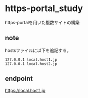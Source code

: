 # https-portal_study
https-portalを用いた複数サイトの構築

## note
hostsファイルに以下を追記する。

```
127.0.0.1 local.host1.jp
127.0.0.1 local.host2.jp
```

## endpoint

https://local.host1.jp
